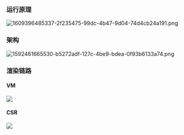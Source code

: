 <a name="jwoKA"></a>
### 运行原理
![1609396485337-2f235475-99dc-4b47-9d04-74d4cb24a191.png](https://intranetproxy.alipay.com/skylark/lark/0/2022/png/226423/1656502182681-20b4f87d-4c13-40cf-b777-2c9d1e6c0439.png#clientId=u57778595-afb0-4&from=paste&height=394&id=ua55e4338&originHeight=788&originWidth=1232&originalType=binary&ratio=1&rotation=0&showTitle=false&size=351746&status=done&style=none&taskId=u979d380b-104f-47ea-8ab2-74dcf4c7fec&title=&width=616)

<a name="oepkO"></a>
### 架构
![1592461665530-b5272adf-127c-4be9-bdea-0f93b6133a74.png](https://intranetproxy.alipay.com/skylark/lark/0/2022/png/226423/1656502182741-7e3e1eb4-3edc-4dfe-a58a-f3f82b176556.png#clientId=u57778595-afb0-4&from=paste&height=566&id=IUcUu&originHeight=1132&originWidth=2048&originalType=binary&ratio=1&rotation=0&showTitle=false&size=1396221&status=done&style=none&taskId=ubca485a5-6cd3-403d-be21-f9f997d563b&title=&width=1024)

<a name="wDzS5"></a>
### 渲染链路
<a name="ud9jX"></a>
#### VM
![](https://intranetproxy.alipay.com/skylark/lark/0/2022/jpeg/226423/1657166987809-4fcbb113-c803-4a3b-8afc-084b1bdeaf9a.jpeg)
<a name="eYWNk"></a>
#### CSR
![](https://intranetproxy.alipay.com/skylark/lark/0/2022/jpeg/226423/1657167560700-115734e3-238e-4531-b4e9-f54f1ecbcc7a.jpeg)

